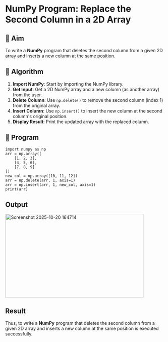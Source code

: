 # NumPy Program: Replace the Second Column in a 2D Array

## 🎯 Aim
To write a **NumPy** program that deletes the second column from a given 2D array and inserts a new column at the same position.

## 🧠 Algorithm
1. **Import NumPy**: Start by importing the NumPy library.
2. **Get Input**: Get a 2D NumPy array and a new column (as another array) from the user.
3. **Delete Column**: Use `np.delete()` to remove the second column (index 1) from the original array.
4. **Insert Column**: Use `np.insert()` to insert the new column at the second column's original position.
5. **Display Result**: Print the updated array with the replaced column.

## 🧾 Program
```
import numpy as np
arr = np.array([
    [1, 2, 3],
    [4, 5, 6],
    [7, 8, 9]
])
new_col = np.array([10, 11, 12])
arr = np.delete(arr, 1, axis=1)
arr = np.insert(arr, 1, new_col, axis=1)
print(arr)
```
## Output
<img width="438" height="264" alt="Screenshot 2025-10-20 164714" src="https://github.com/user-attachments/assets/b66181fa-f665-4a2a-b2c6-8fb096bdba73" />

## Result
Thus, to write a **NumPy** program that deletes the second column from a given 2D array and inserts a new column at the same position is executed successfully.
